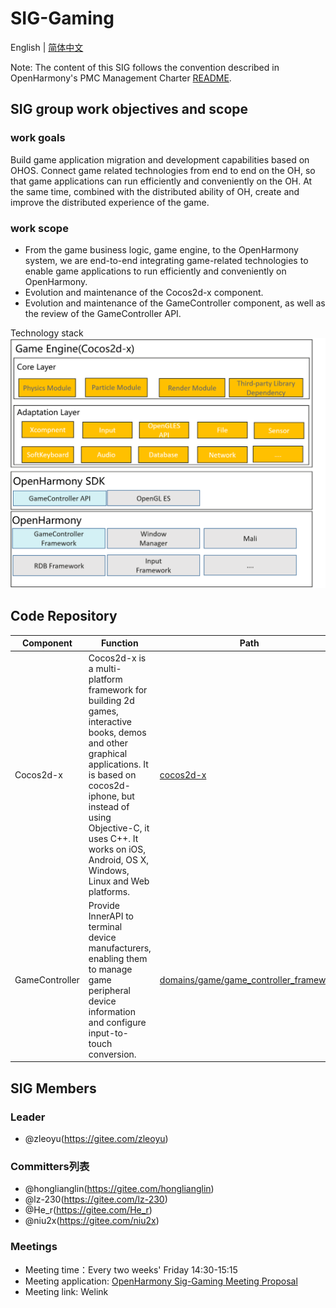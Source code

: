 # SIG-Gaming
English | [简体中文](./sig_gaming_cn.md)

Note: The content of this SIG follows the convention described in OpenHarmony's PMC Management Charter [README](/zh/pmc.md).

## SIG group work objectives and scope

### work goals
Build game application migration and development capabilities based on OHOS. Connect game related technologies from end to end on the OH, so that game applications can run efficiently and conveniently on the OH. At the same time, combined with the distributed ability of OH, create and improve the distributed experience of the game.

### work scope
- From the game business logic, game engine, to the OpenHarmony system, we are end-to-end integrating game-related technologies to enable game applications to run efficiently and conveniently on OpenHarmony.
- Evolution and maintenance of the Cocos2d-x component.
- Evolution and maintenance of the GameController component, as well as the review of the GameController API.

Technology stack![OpenHarmony_Overview](figures/gaming_overview_en.png)


## Code Repository

| Component              | Function                                                                                                                                                                                                                                                                                                                                                                              | Path                                                                                                         |
|------------------------|---------------------------------------------------------------------------------------------------------------------------------------------------------------------------------------------------------------------------------------------------------------------------------------------------------------------------------------------------------------------------------------|--------------------------------------------------------------------------------------------------------------|
| Cocos2d-x              | Cocos2d-x is a multi-platform framework for building 2d games, interactive books, demos and other graphical applications. It is based on cocos2d-iphone, but instead of using Objective-C, it uses C++. It works on iOS, Android, OS X, Windows, Linux and Web platforms.  | [cocos2d-x](https://gitcode.com/openharmony-sig/cocos2dx/tree/cocos2d-x-3.17.2-ohos)                          |
| GameController| Provide InnerAPI to terminal device manufacturers, enabling them to manage game peripheral device information and configure input-to-touch conversion. | [domains/game/game_controller_framework](https://gitcode.com/openharmony-sig/game_game_controller_framework) |

## SIG Members

### Leader
- @zleoyu(https://gitee.com/zleoyu)

### Committers列表
- @honglianglin(https://gitee.com/honglianglin)
- @lz-230(https://gitee.com/lz-230)
- @He_r(https://gitee.com/He_r)
- @niu2x(https://gitee.com/niu2x)

### Meetings
 - Meeting time：Every two weeks' Friday 14:30-15:15
 - Meeting application: [OpenHarmony Sig-Gaming Meeting Proposal](https://shimo.im/file-invite/6LUJkovmJuABaTcW8v8a9TpZAl9d6/)
 - Meeting link: Welink
